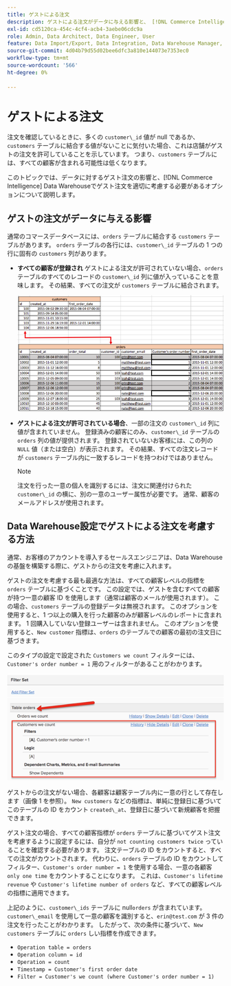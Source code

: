 ```yaml
---
title: ゲストによる注文
description: ゲストによる注文がデータに与える影響と、 [!DNL Commerce Intelligence] Data Warehouseでのゲストによる注文を適切に考慮する必要があるオプションについて説明します。
exl-id: cd5120ca-454c-4cf4-acb4-3aebe06cdc9a
role: Admin, Data Architect, Data Engineer, User
feature: Data Import/Export, Data Integration, Data Warehouse Manager, Commerce Tables
source-git-commit: 4d04b79d55d02bee6dfc3a810e144073e7353ec0
workflow-type: tm+mt
source-wordcount: '566'
ht-degree: 0%

---
```


# ゲストによる注文

注文を確認しているときに、多くの `customer\_id` 値が null であるか、`customers` テーブルに結合する値がないことに気付いた場合、これは店舗がゲストの注文を許可していることを示しています。 つまり、`customers` テーブルには、すべての顧客が含まれる可能性は低くなります。

このトピックでは、データに対するゲスト注文の影響と、[!DNL Commerce Intelligence] Data Warehouseでゲスト注文を適切に考慮する必要があるオプションについて説明します。

## ゲストの注文がデータに与える影響

通常のコマースデータベースには、`orders` テーブルに結合する `customers` テーブルがあります。 `orders` テーブルの各行には、`customer\_id` テーブルの 1 つの行に固有の `customers` 列があります。

* **すべての顧客が登録され** ゲストによる注文が許可されていない場合、`orders` テーブルのすべてのレコードの `customer\_id` 列に値が入っていることを意味します。 その結果、すべての注文が `customers` テーブルに結合されます。

  ![ 顧客情報を示すゲスト注文データテーブル ](../../assets/guest-orders-4.png)

* **ゲストによる注文が許可されている場合**、一部の注文の `customer\_id` 列に値が含まれていません。 登録済みの顧客にのみ、`customer\_id` テーブルの `orders` 列の値が提供されます。 登録されていないお客様には、この列の `NULL` 値（または空白）が表示されます。 その結果、すべての注文レコードが `customers` テーブル内に一致するレコードを持つわけではありません。

  >[!NOTE]
  >
  >注文を行った一意の個人を識別するには、注文に関連付けられた `customer\_id` の横に、別の一意のユーザー属性が必要です。 通常、顧客のメールアドレスが使用されます。

## Data Warehouse設定でゲストによる注文を考慮する方法

通常、お客様のアカウントを導入するセールスエンジニアは、Data Warehouseの基盤を構築する際に、ゲストからの注文を考慮に入れます。

ゲストの注文を考慮する最も最適な方法は、すべての顧客レベルの指標を `orders` テーブルに基づくことです。 この設定では、ゲストを含むすべての顧客が持つ一意の顧客 ID を使用します（通常は顧客のメールが使用されます）。 この場合、`customers` テーブルの登録データは無視されます。 このオプションを使用すると、1 つ以上の購入を行った顧客のみが顧客レベルのレポートに含まれます。 1 回購入していない登録ユーザーは含まれません。 このオプションを使用すると、`New customer` 指標は、`orders` のテーブルでの顧客の最初の注文日に基づきます。

このタイプの設定で設定された `Customers we count` フィルターには、`Customer's order number = 1` 用のフィルターがあることがわかります。

![ ゲスト注文を除外するためのフィルターセット設定 ](../../assets/guest-orders-filter-set.png)

ゲストからの注文がない場合、各顧客は顧客テーブル内に一意の行として存在します（画像 1 を参照）。 `New customers` などの指標は、単純に登録日に基づいてこのテーブルの ID をカウント `created\_at`、登録日に基づいて新規顧客を把握できます。

ゲスト注文の場合、すべての顧客指標が `orders` テーブルに基づいてゲスト注文を考慮するように設定するには、自分が `not counting customers twice` っていることを確認する必要があります。 注文テーブルの ID をカウントすると、すべての注文がカウントされます。 代わりに、`orders` テーブルの ID をカウントしてフィルター、`Customer's order number = 1` を使用する場合、一意の各顧客 `only one time` をカウントすることになります。 これは、`Customer's lifetime revenue` や `Customer's lifetime number of orders` など、すべての顧客レベルの指標に適用できます。

上記のように、`customer\_ids` テーブルに null`orders` が含まれています。 `customer\_email` を使用して一意の顧客を識別すると、`erin@test.com` が 3 件の注文を行ったことがわかります。 したがって、次の条件に基づいて、`New customers` テーブルに `orders` しい指標を作成できます。

* `Operation table = orders`
* `Operation column = id`
* `Operation = count`
* `Timestamp = Customer's first order date`
* `Filter = Customer's we count (where Customer's order number = 1)`
